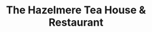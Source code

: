 ---
title: "The Hazelmere Tea House & Restaurant"
url: /grange-over-sands/the-hazelmere-tea-house-and-restaurant/
shop: bakery
---